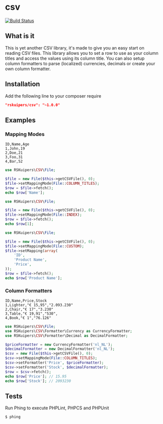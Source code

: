 # csv

[![Build Status](https://travis-ci.org/rskuipers/csv.png?branch=master)](https://travis-ci.org/rskuipers/csv)

## What is it

This is yet another CSV library, it's made to give you an easy start on reading CSV files.
This library allows you to set a row to use as your column titles and access the values using its column title.
You can also setup column formatters to parse (localized) currencies, decimals or create your own column formatter. 

## Installation

Add the following line to your composer require 
```json
"rskuipers/csv": "~1.0.0"
```

## Examples

### Mapping Modes

```csv
ID,Name,Age
1,John,19
2,Doe,21
3,Foo,31
4,Bar,52
```

```php
use RSKuipers\CSV\File;

$file = new File($this->getCSVFile(), 0);
$file->setMappingMode(File::COLUMN_TITLES);
$row = $file->fetch();
echo $row['Name'];
```

```php
use RSKuipers\CSV\File;

$file = new File($this->getCSVFile(), 0);
$file->setMappingMode(File::INDEX);
$row = $file->fetch();
echo $row[1];
```

```php
use RSKuipers\CSV\File;

$file = new File($this->getCSVFile(), 0);
$file->setMappingMode(File::CUSTOM);
$file->setMapping(array(
    'ID',
    'Product Name',
    'Price',
));
$row = $file->fetch();
echo $row['Product Name'];
```

### Column Formatters

```csv
ID,Name,Price,Stock
1,Lighter,"€ 15,95","2.093.230"
2,Chair,"€ 17","3.230"
3,Table,"€ 19,91","530",
4,Book,"€ 1","76.126"
```

```php
use RSKuipers\CSV\File;
use RSKuipers\CSV\Formatter\Currency as CurrencyFormatter;
use RSKuipers\CSV\Formatter\Decimal as DecimalFormatter;

$priceFormatter = new CurrencyFormatter('nl_NL');
$decimalFormatter = new DecimalFormatter('nl_NL');
$csv = new File($this->getCSVFile(), 0);
$csv->setMappingMode(File::COLUMN_TITLES);
$csv->setFormatter('Price', $priceFormatter);
$csv->setFormatter('Stock', $decimalFormatter);
$row = $csv->fetch();
echo $row['Price']; // 15.95
echo $row['Stock']; // 2093230
```


## Tests

Run Phing to execute PHPLint, PHPCS and PHPUnit

```sh
$ phing
```
